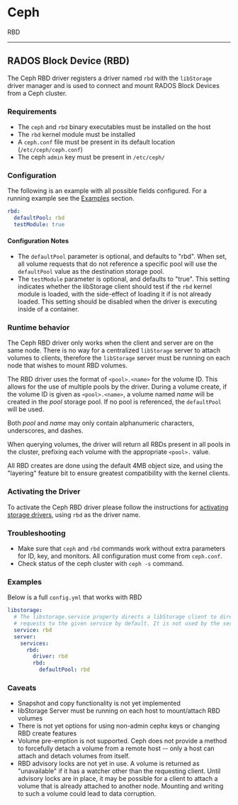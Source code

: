 # Ceph

RBD

---

<a name="ceph-rbd"></a>

## RADOS Block Device (RBD)
The Ceph RBD driver registers a driver named `rbd` with the `libStorage` driver
manager and is used to connect and mount RADOS Block Devices from a Ceph
cluster.

### Requirements

* The `ceph` and `rbd` binary executables must be installed on the host
* The `rbd` kernel module must be installed
* A `ceph.conf` file must be present in its default location
  (`/etc/ceph/ceph.conf`)
* The ceph `admin` key must be present in `/etc/ceph/`

### Configuration
The following is an example with all possible fields configured. For a running
example see the [Examples](#ceph-rbd-examples) section.

```yaml
rbd:
  defaultPool: rbd
  testModule: true
```

#### Configuration Notes

* The `defaultPool` parameter is optional, and defaults to "rbd". When set, all
  volume requests that do not reference a specific pool will use the
  `defaultPool` value as the destination storage pool.
* The `testModule` parameter is optional, and defaults to "true". This setting
  indicates whether the libStorage client should test if the `rbd` kernel module
  is loaded, with the side-effect of loading it if is not already loaded. This
  setting should be disabled when the driver is executing inside of a container.

### Runtime behavior

The Ceph RBD driver only works when the client and server are on the same node.
There is no way for a centralized `libStorage` server to attach volumes to
clients, therefore the `libStorage` server must be running on each node that
wishes to mount RBD volumes.

The RBD driver uses the format of `<pool>.<name>` for the volume ID. This allows
for the use of multiple pools by the driver. During a volume create, if the
volume ID is given as `<pool>.<name>`, a volume named *name* will be created in
the *pool* storage pool. If no pool is referenced, the `defaultPool` will be
used.

Both *pool* and *name* may only contain alphanumeric characters, underscores,
and dashes.

When querying volumes, the driver will return all RBDs present in all pools in
the cluster, prefixing each volume with the appropriate `<pool>.` value.

All RBD creates are done using the default 4MB object size, and using the
"layering" feature bit to ensure greatest compatibility with the kernel clients.

### Activating the Driver
To activate the Ceph RBD driver please follow the instructions for
[activating storage drivers](../servers/libstorage.md#storage-drivers), using `rbd` as the
driver name.

### Troubleshooting

* Make sure that `ceph` and `rbd` commands work without extra parameters for
  ID, key, and monitors. All configuration must come from `ceph.conf`.
* Check status of the ceph cluster with `ceph -s` command.

<a name="ceph-rbd-examples"></a>

### Examples

Below is a full `config.yml` that works with RBD

```yaml
libstorage:
  # The libstorage.service property directs a libStorage client to direct its
  # requests to the given service by default. It is not used by the server.
  service: rbd
  server:
    services:
      rbd:
        driver: rbd
        rbd:
          defaultPool: rbd
```

### Caveats
* Snapshot and copy functionality is not yet implemented
* libStorage Server must be running on each host to mount/attach RBD volumes
* There is not yet options for using non-admin cephx keys or changing RBD create
  features
* Volume pre-emption is not supported. Ceph does not provide a method to
  forcefully detach a volume from a remote host -- only a host can attach and
  detach volumes from itself.
* RBD advisory locks are not yet in use. A volume is returned as "unavailable"
  if it has a watcher other than the requesting client. Until advisory locks are
  in place, it may be possible for a client to attach a volume that is already
  attached to another node. Mounting and writing to such a volume could lead to
  data corruption.
